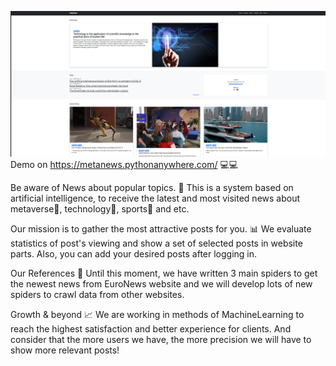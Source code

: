 ![alt text](https://github.com/Sajjad-Arghaee/Metanews/blob/main/Structure/demo.png)
Demo on https://metanews.pythonanywhere.com/ 💻💻
 
Be aware of News about popular topics. 🎤
This is a system based on artificial intelligence, to receive the latest and most visited news about metaverse🤖, technology📱, sports🎾 and etc.

Our mission is to gather the most attractive posts for you. 📊
We evaluate statistics of post's viewing and show a set of selected posts in website parts. Also, you can add your desired posts after logging in.

Our References 📒
Until this moment, we have written 3 main spiders to get the newest news from EuroNews website and we will develop lots of new spiders to crawl data from other websites.

Growth & beyond 📈
We are working in methods of MachineLearning to reach the highest satisfaction and better experience for clients. And consider that the more users we have, the more precision we will have to show more relevant posts!

